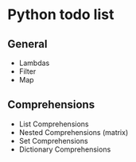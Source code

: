 # Python todo list

## General
- Lambdas
- Filter
- Map

## Comprehensions
- List Comprehensions
- Nested Comprehensions (matrix)
- Set Comprehensions
- Dictionary Comprehensions

